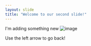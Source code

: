 ```yaml
---
layout: slide
title: "Welcome to our second slide!"
---
```

I'm adding something new ![image](https://user-images.githubusercontent.com/38561308/114761163-2503e200-9d2e-11eb-918f-384fe7e6f9e0.png)

Use the left arrow to go back!
